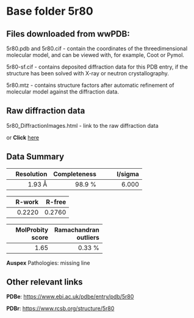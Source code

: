# Base folder 5r80

## Files downloaded from wwPDB:

5r80.pdb and 5r80.cif - contain the coordinates of the threedimensional molecular model, and can be viewed with, for example, Coot or Pymol.

5r80-sf.cif - contains deposited diffraction data for this PDB entry, if the structure has been solved with X-ray or neutron crystallography.

5r80.mtz - contains structure factors after automatic refinement of molecular model against the diffraction data.

## Raw diffraction data

5r80_DiffractionImages.html - link to the raw diffraction data 

or **Click** [here](https://zenodo.org/record/3730487) 

## Data Summary
|   | Resolution | Completeness| I/sigma |
|---|-------------:|----------------:|--------------:|
|   |1.93 Å|98.9  %|<img width=50/>6.000|

|   | **R-work**| **R-free**   
|---|-------------:|----------------:|           
||  0.2220|  0.2760|

|   |**MolProbity<br>score**| **Ramachandran<br>outliers** 
|---|-------------:|----------------:|
||  1.65|  0.33 %|

**Auspex** Pathologies: missing line

 

## Other relevant links 
**PDBe**:  https://www.ebi.ac.uk/pdbe/entry/pdb/5r80
 
**PDBr**: https://www.rcsb.org/structure/5r80 

